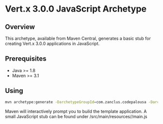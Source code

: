 Vert.x 3.0.0 JavaScript Archetype
=================================

Overview
--------

This archetype, available from Maven Central, generates a basic stub for creating 
Vert.x 3.0.0 applications in JavaScript.

Prerequisites
-------------

* Java >= 1.8
* Maven >= 3.1

Using
-----

```bash
mvn archetype:generate -DarchetypeGroupId=com.zanclus.codepalousa -DarchetypeArtifactId=vertx-js-archetype -DarchetypeVersion=3.0.0-milestone4
```

Maven will interactively prompt you to build the template application. A small JavaScript
stub can be found under <project root>/src/main/resources/<package path>/main.js